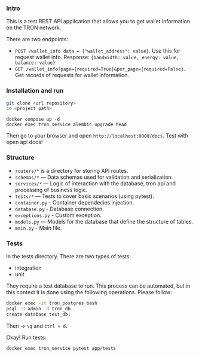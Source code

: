 ### Intro

This is a test REST API application that allows you to get wallet information on the TRON network.


There are two endpoints:
- `POST /wallet_info data = {"wallet_address": value}`. Use this for request wallet info. Response: `{bandwidth: value, energy: value, balance: value}`
- `GET /wallet_info?page={required=True}&per_page={required=False}`. Get records of requests for wallet information.

### Installation and run

```bash
git clone <url repository>
cd <project path>
```

```
docker compose up -d
docker exec tron_service alembic upgrade head
```

Then go to your browser and open `http://localhost:8000/docs`. Test with open api docs!

### Structure

- `routers/*` is a directory for storing API routes.
- `schemas/*` — Data schemas used for validation and serialization.
- `services/*` — Logic of interaction with the database, tron api and processing of business logic.
- `tests/*` — Tests to cover basic scenarios (using pytest).
- `container.py` - Container dependecies injection.
- `database.py` - Database connection.
- `exceptions.py` - Custom exception.
- `models.py` — Models for the database that define the structure of tables.
- `main.py` - Main file.


### Tests
In the tests directory. There are two types of tests:
- integration
- unit

They require a test database to run. This process can be automated, but in this context it is done using the following operations. Please follow:

```bash
docker exec -it tron_postgres bash
psql -U admin -d tron_db
create database test_db;
```


Then -> `\q` and `ctrl + d`.

Okay! Run tests:
```bash
docker exec tron_service pytest app/tests
```